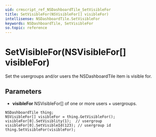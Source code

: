 ```yaml
---
uid: crmscript_ref_NSDashboardTile_SetVisibleFor
title: SetVisibleFor(NSVisibleFor[] visibleFor)
intellisense: NSDashboardTile.SetVisibleFor
keywords: NSDashboardTile, SetVisibleFor
so.topic: reference
---
```


# SetVisibleFor(NSVisibleFor[] visibleFor)

Set the usergroups and/or users the NSDashboardTile item is visible for.

## Parameters

* **visibleFor** NSVisibleFor[] of one or more users + usergroups.

```crmscript
NSDashboardTile thing;
NSVisibleFor[] visibleFor = thing.GetVisibleFor();
visibleFor[0].SetVisiblity(1);  // usergroup
visibleFor[0].SetVisibleId(123); // usergroup id
thing.SetVisibleFor(visibleFor);
```

